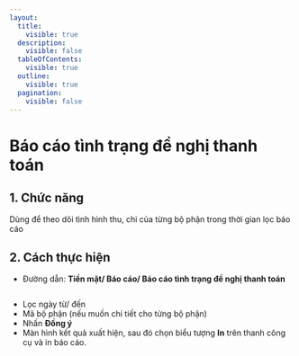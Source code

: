 ```yaml
---
layout:
  title:
    visible: true
  description:
    visible: false
  tableOfContents:
    visible: true
  outline:
    visible: true
  pagination:
    visible: false
---
```


# Báo cáo tình trạng đề nghị thanh toán

## 1.      Chức năng

Dùng để theo dõi tình hình thu, chi của từng bộ phận trong thời gian lọc báo cáo

## 2.      Cách thực hiện

* Đường dẫn: **Tiền mặt/ Báo cáo/ Báo cáo tình trạng đề nghị thanh toán**

<figure><img src="../.gitbook/assets/sb_1 (36).png" alt=""><figcaption></figcaption></figure>

* &#x20;Lọc ngày từ/ đến
* Mã bộ phận (nếu muốn chi tiết cho từng bộ phận)
* Nhấn **Đồng ý**
* Màn hình kết quả xuất hiện, sau đó chọn biểu tượng **In** trên thanh công cụ và in báo cáo.

<figure><img src="../.gitbook/assets/sb_2 (5).png" alt=""><figcaption></figcaption></figure>
